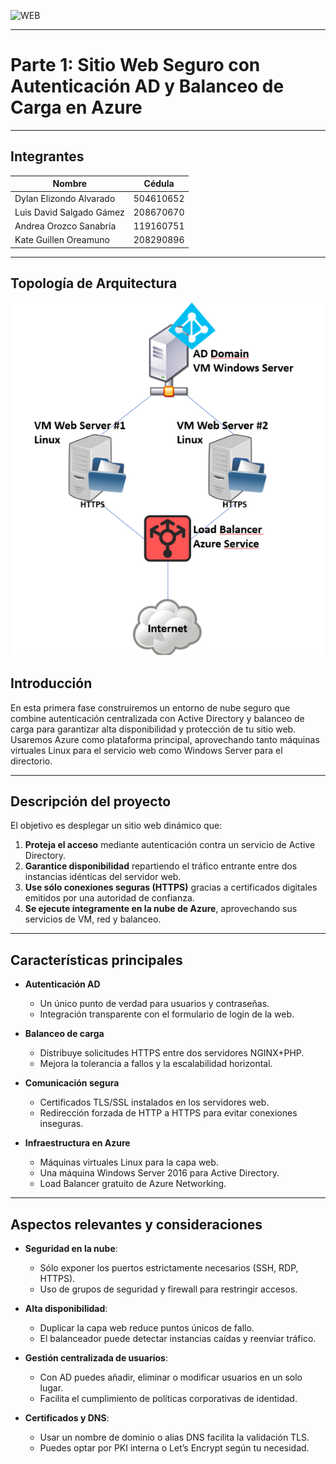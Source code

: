 ![WEB](https://miro.medium.com/v2/resize:fit:1400/1*IWVDBXDjjuaDKQW_X5LG1Q.png)


---

# Parte 1: Sitio Web Seguro con Autenticación AD y Balanceo de Carga en Azure

---

## Integrantes

| Nombre                      | Cédula |
|-----------------------------|-----------|
| Dylan Elizondo Alvarado     | 504610652 |
| Luis David Salgado Gámez    | 208670670 |
| Andrea Orozco Sanabría      | 119160751 |
| Kate Guillen Oreamuno       | 208290896  |


---

## Topología de Arquitectura

![Topología](images/topology.png)

## Introducción  
En esta primera fase construiremos un entorno de nube seguro que combine autenticación centralizada con Active Directory y balanceo de carga para garantizar alta disponibilidad y protección de tu sitio web. Usaremos Azure como plataforma principal, aprovechando tanto máquinas virtuales Linux para el servicio web como Windows Server para el directorio.

---

## Descripción del proyecto  
El objetivo es desplegar un sitio web dinámico que:

1. **Proteja el acceso** mediante autenticación contra un servicio de Active Directory.  
2. **Garantice disponibilidad** repartiendo el tráfico entrante entre dos instancias idénticas del servidor web.  
3. **Use sólo conexiones seguras (HTTPS)** gracias a certificados digitales emitidos por una autoridad de confianza.  
4. **Se ejecute íntegramente en la nube de Azure**, aprovechando sus servicios de VM, red y balanceo.

---

## Características principales  
- **Autenticación AD**  
  - Un único punto de verdad para usuarios y contraseñas.  
  - Integración transparente con el formulario de login de la web.

- **Balanceo de carga**  
  - Distribuye solicitudes HTTPS entre dos servidores NGINX+PHP.  
  - Mejora la tolerancia a fallos y la escalabilidad horizontal.

- **Comunicación segura**  
  - Certificados TLS/SSL instalados en los servidores web.  
  - Redirección forzada de HTTP a HTTPS para evitar conexiones inseguras.

- **Infraestructura en Azure**  
  - Máquinas virtuales Linux para la capa web.  
  - Una máquina Windows Server 2016 para Active Directory.  
  - Load Balancer gratuito de Azure Networking.

---

## Aspectos relevantes y consideraciones  
- **Seguridad en la nube**:  
  - Sólo exponer los puertos estrictamente necesarios (SSH, RDP, HTTPS).  
  - Uso de grupos de seguridad y firewall para restringir accesos.

- **Alta disponibilidad**:  
  - Duplicar la capa web reduce puntos únicos de fallo.  
  - El balanceador puede detectar instancias caídas y reenviar tráfico.

- **Gestión centralizada de usuarios**:  
  - Con AD puedes añadir, eliminar o modificar usuarios en un solo lugar.  
  - Facilita el cumplimiento de políticas corporativas de identidad.

- **Certificados y DNS**:  
  - Usar un nombre de dominio o alias DNS facilita la validación TLS.  
  - Puedes optar por PKI interna o Let’s Encrypt según tu necesidad.
